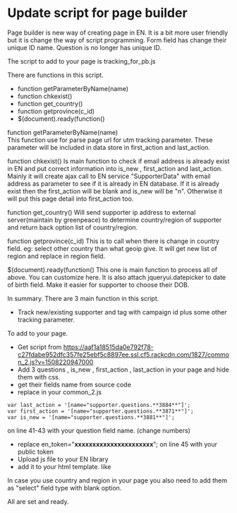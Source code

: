 # Update script for page builder
Page builder is new way of creating page in EN. It is a bit more user friendly but it is change the way of script programming. Form field has change their unique ID name. Question is no longer has unique ID. 

The script to add to your page is tracking_for_pb.js

There are functions in this script. 
- function getParameterByName(name) 
- function chkexist()
- function get_country()
- function getprovince(c_id)
- $(document).ready(function() 

function getParameterByName(name)  
This function use for parse page url for utm tracking parameter. These parameter will be included in data store in  first_action and last_action. 

function chkexist()
Is main function to check if email address is already exist in EN and put correct information into is_new , first_action and last_action. Mainly it will create ajax call to EN service "SupporterData" with email address as parameter to see if it is already in EN database. If it is already exist then the first_action will be blank and is_new will be "n". Otherwise it will put this page detail into first_action too. 

function get_country()
Will send supporter ip address to external server(maintain by greenpeace) to determine country/region of supporter and return back option list of country/region. 

function getprovince(c_id)
This is to call when there is change in country field. eg: select other country than what geoip give. It will get new list of region and replace in region field. 

$(document).ready(function()
This one is main function to process all of above. You can customize here. It is also attach jqueryui.datepicker to date of birth field. Make it easier for supporter to choose their DOB. 

In summary. There are 3 main function in this script. 
- Track new/existing supporter and tag with campaign id plus some other tracking parameter. 

To add to your page. 
- Get script from
https://aaf1a18515da0e792f78-c27fdabe952dfc357fe25ebf5c8897ee.ssl.cf5.rackcdn.com/1827/common_2.js?v=1508220947000
- Add 3 questions , is_new , first_action , last_action in your page and hide them with css. 
- get their fields name from source code
- replace in your common_2.js
```
var last_action = '[name="supporter.questions.**3884**"]';
var first_action = '[name="supporter.questions.**3871**"]';
var is_new = '[name="supporter.questions.**3881**"]';
```
on line 41-43 with your question field name. (change numbers)
- replace en_token="**xxxxxxxxxxxxxxxxxxxxxx**"; on line 45 with your public token
- Upload js file to your EN library
- add it to your html template. like  <script src="//aaf1a18515da0e792f78-c27fdabe952dfc357fe25ebf5c8897ee.ssl.cf5.rackcdn.com/1827/common_2.js?v=1508220947000"></script>

In case you use country and region in your page you also need to add them as "select" field type with blank option. 

All are set and ready.
